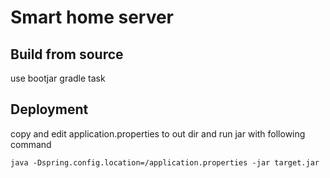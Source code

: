 # Smart home server
## Build from source
use bootjar gradle task

## Deployment 
copy and edit application.properties to out dir and run jar with following command
```
java -Dspring.config.location=/application.properties -jar target.jar
```

